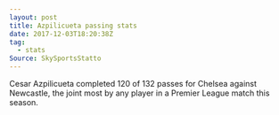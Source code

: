 ```yaml
---  
layout: post
title: Azpilicueta passing stats
date: 2017-12-03T18:20:38Z
tag:
  - stats
Source: SkySportsStatto
---
```

 
Cesar Azpilicueta completed 120 of 132 passes for Chelsea against Newcastle, the joint most by any player in a Premier League match this season.